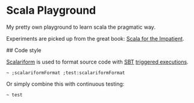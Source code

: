 # Scala Playground

My pretty own playground to learn scala the pragmatic way.

Experiments are picked up from the great book: [Scala for the Impatient](http://typesafe.com/resources/e-book/scala-for-the-impatient).

## Code style

[Scalariform](http://mdr.github.io/scalariform/) is used to format source code with [SBT](http://www.scala-sbt.org/) [triggered executions](http://www.scala-sbt.org/0.12.4/docs/Detailed-Topics/Triggered-Execution.html#running-multiple-commands).

```
~ ;scalariformFormat ;test:scalariformFormat
```

Or simply combine this with continuous testing:

```
~ test
```
